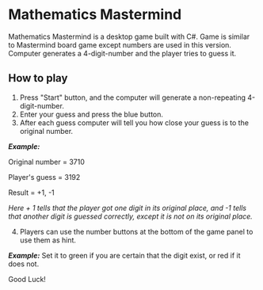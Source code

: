 # Mathematics Mastermind 

Mathematics Mastermind is a desktop game built with C#. Game is similar to Mastermind board game except numbers are used in this version. Computer generates a 4-digit-number and the player tries to guess it. 

## How to play
1. Press "Start" button, and the computer will generate a non-repeating 4-digit-number.
2. Enter your guess and press the blue button.
3. After each guess computer will tell you how close your guess is to the original number.

***Example:*** 

Original number = 3710

Player's guess = 3192

Result = +1, -1
    
*Here + 1 tells that the player got one digit in its original place, and -1 tells that another digit is guessed correctly, except it is not on its original place.*

4. Players can use the number buttons at the bottom of the game panel to use them as hint.

***Example:*** Set it to green if you are certain that the digit exist, or red if it does not.

Good Luck!
